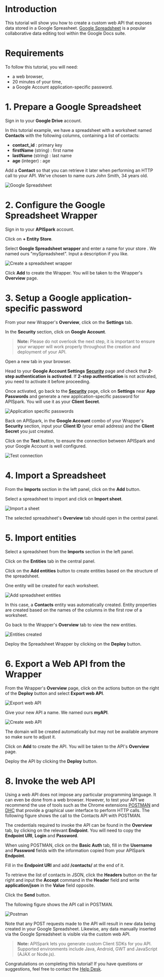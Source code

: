 # Introduction

This tutorial will show you how to create a custom web API that exposes data stored in a Google Spreasheet. [Google Spreadsheet](http://docs.google.com/) is a popular collaborative data editing tool within the Google Docs suite.

# Requirements

To follow this tutorial, you will need:

*   a web browser,
*   20 minutes of your time,
*   a Google Account application-specific password.

# 1. Prepare a Google Spreadsheet

Sign in to your **Google Drive** account.

In this tutorial example, we have a spreadsheet with a worksheet named **Contacts** with the following columns, containing a list of contacts:

*   **contact_id** : primary key
*   **firstName** (string) : first name
*   **lastName** (string) : last name
*   **age** (integer) : age

Add a **Contact** so that you can retrieve it later when performing an HTTP call to your API.
We've chosen to name ours John Smith, 34 years old.

![Google Spreadsheet](images/google-spreadsheet.jpg "Google Spreadsheet")

# 2. Configure the Google Spreadsheet Wrapper

Sign in to your **APISpark** account.

Click on **+ Entity Store**.

Select **Google Spreadsheet wrapper** and enter a name for your store . We named ours "mySpreadsheet". Input a description if you like.

![Create a spreadsheet wrapper](images/create-spreadsheet-wrapper.png "Create a spreadsheet wrapper")

Click **Add** to create the Wrapper. You will be taken to the Wrapper's **Overview** page.

# 3. Setup a Google application-specific password

From your new Wrapper's **Overview**, click on the **Settings** tab.

In the **Security** section, click on **Google Account**.

>**Note:** Please do not overlook the next step, it is important to ensure your wrapper will work properly throughout the creation and deployment of your API.

Open a new tab in your browser.

Head to your **Google Account Settings** [**<u>Security</u>**](https://www.google.com/settings/security?hl=en) page and check that **2-step authentication is activated**. If **2-step authentication** is not activated, you need to activate it before proceeding.

Once activated, go back to the [**<u>Security</u>**](https://www.google.com/settings/security?hl=en) page, click on **Settings** near **App Passwords** and generate a new application-specific password for APISpark. You will use it as your **Client Secret**.

![Application specific passwords](images/google-app-password.png "Application specific passwords")

Back on APISpark, in the **Google Account** combo of your Wrapper's **Security** section, input your **Client ID** (your email address) and the **Client Secret** you just created.

Click on the **Test** button, to ensure the connection between APISpark and your Google Account is well configured.

![Test connection](images/enter-google-account.png "Test connection")

# 4. Import a Spreadsheet

From the **Imports** section in the left panel, click on the **Add** button.

Select a spreadsheet to import and click on **Import sheet**.

![Import a sheet](images/import-sheet.jpg "Import a sheet")

The selected spreadsheet's **Overview** tab should open in the central panel.

# 5. Import entities

Select a spreadsheet from the **Imports** section in the left panel.

Click on the **Entities** tab in the central panel.

Click on the **Add entities** button to create entities based on the structure of the spreadsheet.

One entity will be created for each worksheet.

![Add spreadsheet entities](images/add-spreadsheet-entities.png "Add spreadsheet entities")

In this case, a **Contacts** entity was automatically created. Entity properties are created based on the names of the columns in the first row of a worksheet.

Go back to the Wrapper's **Overview** tab to view the new entities.

![Entities created](images/new-spreadsheet-entities.png "Entities created")

Deploy the Spreadsheet Wrapper by clicking on the **Deploy** button.


# 6. Export a Web API from the Wrapper

From the Wrapper's **Overview** page, click on the actions button on the right of the **Deploy** button and select **Export web API**.

![Export web API](images/export-api-from-spreadsheet.png "Export web API")

Give your new API a name. We named ours **myAPI**.

![Create web API](images/create-spreadsheet-api.png "Create web API")

The domain will be created automatically but may not be available anymore so make sure to adjust it.

Click on **Add** to create the API. You will be taken to the API's **Overview** page.

Deploy the API by clicking the **Deploy** button.

# 8. Invoke the web API

Using a web API does not impose any particular programming language.
It can even be done from a web browser. However, to test your API we recommend the use of tools such as the Chrome extensions [<u>POSTMAN</u>](https://chrome.google.com/webstore/detail/postman-rest-client/fdmmgilgnpjigdojojpjoooidkmcomcm?utm_source=chrome-ntp-icon) and [<u>DHC</u>](http://sprintapi.com/dhcs.html) that provide a graphical user interface to perform HTTP calls. The following figure shows the call to the Contacts API with POSTMAN.


The credentials required to invoke the API can be found in the **Overview** tab, by clicking on the relevant **Endpoint**.
You will need to copy the **Endpoint URI**, **Login** and **Password**.

When using POSTMAN, click on the **Basic Auth** tab, fill in the **Username** and **Password** fields with the information copied from your APISpark **Endpoint**.


Fill in the **Endpoint URI** and add **/contacts/** at the end of it.

To retrieve the list of contacts in JSON, click the **Headers** button on the far right and input the **Accept** command in the **Header** field and write **application/json** in the **Value** field opposite.

Click the **Send** button.

The following figure shows the API call in POSTMAN.

![Postman](images/postman-gsheet.jpg "Postman")

Note that any POST requests made to the API will result in new data being created in your Google Spreadsheet. Likewise, any data manually inserted via the Google Spreadsheet is visible via the custom web API.

>**Note:** APISpark lets you generate custom Client SDKs for you API. Supported environments include Java, Android, GWT and JavaScript (AJAX or Node.js).

Congratulations on completing this tutorial! If you have questions or suggestions, feel free to contact the [Help Desk](http://support.apispark.com/).
